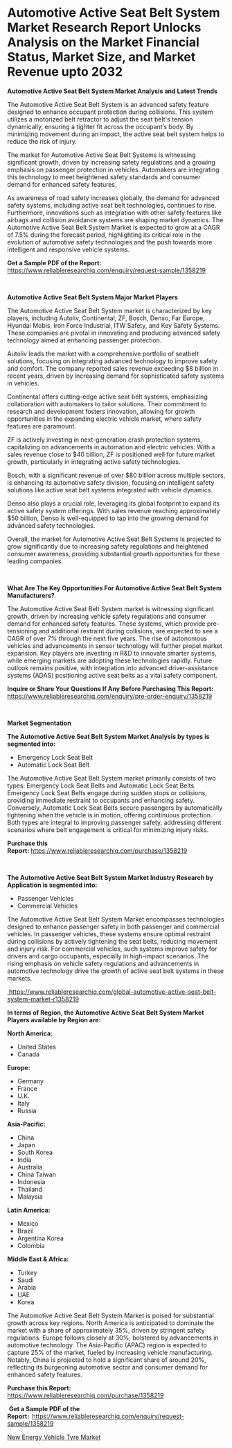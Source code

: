 <p><h1>Automotive Active Seat Belt System Market Research Report Unlocks Analysis on the Market Financial Status, Market Size, and Market Revenue upto 2032</h1></p><p><strong>Automotive Active Seat Belt System Market Analysis and Latest Trends</strong></p>
<p><p>The Automotive Active Seat Belt System is an advanced safety feature designed to enhance occupant protection during collisions. This system utilizes a motorized belt retractor to adjust the seat belt's tension dynamically, ensuring a tighter fit across the occupant’s body. By minimizing movement during an impact, the active seat belt system helps to reduce the risk of injury.</p><p>The market for Automotive Active Seat Belt Systems is witnessing significant growth, driven by increasing safety regulations and a growing emphasis on passenger protection in vehicles. Automakers are integrating this technology to meet heightened safety standards and consumer demand for enhanced safety features. </p><p>As awareness of road safety increases globally, the demand for advanced safety systems, including active seat belt technologies, continues to rise. Furthermore, innovations such as integration with other safety features like airbags and collision avoidance systems are shaping market dynamics. The Automotive Active Seat Belt System Market is expected to grow at a CAGR of 7.5% during the forecast period, highlighting its critical role in the evolution of automotive safety technologies and the push towards more intelligent and responsive vehicle systems.</p></p>
<p><strong>Get a Sample PDF of the Report:&nbsp;</strong> <a href="https://www.reliableresearchiq.com/enquiry/request-sample/1358219?utm_campaign=2758&utm_medium=2&utm_source=Github&utm_content=ia&utm_term=30032025&utm_id=automotive-active-seat-belt-system">https://www.reliableresearchiq.com/enquiry/request-sample/1358219</a></p>
<p>&nbsp;</p>
<p><strong>Automotive Active Seat Belt System Major Market Players</strong></p>
<p><p>The Automotive Active Seat Belt System market is characterized by key players, including Autoliv, Continental, ZF, Bosch, Denso, Far Europe, Hyundai Mobis, Iron Force Industrial, ITW Safety, and Key Safety Systems. These companies are pivotal in innovating and producing advanced safety technology aimed at enhancing passenger protection.</p><p>Autoliv leads the market with a comprehensive portfolio of seatbelt solutions, focusing on integrating advanced technology to improve safety and comfort. The company reported sales revenue exceeding $8 billion in recent years, driven by increasing demand for sophisticated safety systems in vehicles.</p><p>Continental offers cutting-edge active seat belt systems, emphasizing collaboration with automakers to tailor solutions. Their commitment to research and development fosters innovation, allowing for growth opportunities in the expanding electric vehicle market, where safety features are paramount.</p><p>ZF is actively investing in next-generation crash protection systems, capitalizing on advancements in automation and electric vehicles. With a sales revenue close to $40 billion, ZF is positioned well for future market growth, particularly in integrating active safety technologies.</p><p>Bosch, with a significant revenue of over $80 billion across multiple sectors, is enhancing its automotive safety division, focusing on intelligent safety solutions like active seat belt systems integrated with vehicle dynamics.</p><p>Denso also plays a crucial role, leveraging its global footprint to expand its active safety system offerings. With sales revenue reaching approximately $50 billion, Denso is well-equipped to tap into the growing demand for advanced safety technologies.</p><p>Overall, the market for Automotive Active Seat Belt Systems is projected to grow significantly due to increasing safety regulations and heightened consumer awareness, providing substantial growth opportunities for these leading companies.</p></p>
<p>&nbsp;</p>
<p><strong>What Are The Key Opportunities For Automotive Active Seat Belt System Manufacturers?</strong></p>
<p><p>The Automotive Active Seat Belt System market is witnessing significant growth, driven by increasing vehicle safety regulations and consumer demand for enhanced safety features. These systems, which provide pre-tensioning and additional restraint during collisions, are expected to see a CAGR of over 7% through the next five years. The rise of autonomous vehicles and advancements in sensor technology will further propel market expansion. Key players are investing in R&D to innovate smarter systems, while emerging markets are adopting these technologies rapidly. Future outlook remains positive, with integration into advanced driver-assistance systems (ADAS) positioning active seat belts as a vital safety component.</p></p>
<p><strong>Inquire or Share Your Questions If Any Before Purchasing This Report:</strong> <a href="https://www.reliableresearchiq.com/enquiry/pre-order-enquiry/1358219?utm_campaign=2758&utm_medium=2&utm_source=Github&utm_content=ia&utm_term=30032025&utm_id=automotive-active-seat-belt-system">https://www.reliableresearchiq.com/enquiry/pre-order-enquiry/1358219</a></p>
<p>&nbsp;</p>
<p><strong>Market Segmentation</strong></p>
<p><strong>The Automotive Active Seat Belt System Market Analysis by types is segmented into:</strong></p>
<p><ul><li>Emergency Lock Seat Belt</li><li>Automatic Lock Seat Belt</li></ul></p>
<p><p>The Automotive Active Seat Belt System market primarily consists of two types: Emergency Lock Seat Belts and Automatic Lock Seat Belts. Emergency Lock Seat Belts engage during sudden stops or collisions, providing immediate restraint to occupants and enhancing safety. Conversely, Automatic Lock Seat Belts secure passengers by automatically tightening when the vehicle is in motion, offering continuous protection. Both types are integral to improving passenger safety, addressing different scenarios where belt engagement is critical for minimizing injury risks.</p></p>
<p><strong>Purchase this Report:&nbsp;</strong><a href="https://www.reliableresearchiq.com/purchase/1358219?utm_campaign=2758&utm_medium=2&utm_source=Github&utm_content=ia&utm_term=30032025&utm_id=automotive-active-seat-belt-system">https://www.reliableresearchiq.com/purchase/1358219</a></p>
<p>&nbsp;</p>
<p><strong>The Automotive Active Seat Belt System Market Industry Research by Application is segmented into:</strong></p>
<p><ul><li>Passenger Vehicles</li><li>Commercial Vehicles</li></ul></p>
<p><p>The Automotive Active Seat Belt System Market encompasses technologies designed to enhance passenger safety in both passenger and commercial vehicles. In passenger vehicles, these systems ensure optimal restraint during collisions by actively tightening the seat belts, reducing movement and injury risk. For commercial vehicles, such systems improve safety for drivers and cargo occupants, especially in high-impact scenarios. The rising emphasis on vehicle safety regulations and advancements in automotive technology drive the growth of active seat belt systems in these markets.</p></p>
<p><a href="https://www.reliableresearchiq.com/global-automotive-active-seat-belt-system-market-r1358219?utm_campaign=2758&utm_medium=2&utm_source=Github&utm_content=ia&utm_term=30032025&utm_id=automotive-active-seat-belt-system">&nbsp;https://www.reliableresearchiq.com/global-automotive-active-seat-belt-system-market-r1358219</a></p>
<p><strong>In terms of Region, the Automotive Active Seat Belt System Market Players available by Region are:</strong></p>
<p>
    <p> <strong> North America: </strong>
        <ul>
            <li>United States</li>
            <li>Canada</li>
        </ul>
        </p> 
    <p> <strong> Europe: </strong>
        <ul>
            <li>Germany</li>
            <li>France</li>
            <li>U.K.</li>
            <li>Italy</li>
            <li>Russia</li>
        </ul>
        </p> 
    <p> <strong> Asia-Pacific: </strong>
        <ul>
            <li>China</li>
            <li>Japan</li>
            <li>South Korea</li>
            <li>India</li>
            <li>Australia</li>
            <li>China Taiwan</li>
            <li>Indonesia</li>
            <li>Thailand</li>
            <li>Malaysia</li>
        </ul>
        </p> 
    <p> <strong> Latin America: </strong>
        <ul>
            <li>Mexico</li>
            <li>Brazil</li>
            <li>Argentina Korea</li>
            <li>Colombia</li>
        </ul>
        </p> 
    <p> <strong> Middle East & Africa: </strong>
        <ul>
            <li>Turkey</li>
            <li>Saudi</li>
            <li>Arabia</li>
            <li>UAE</li>
            <li>Korea</li>
        </ul>
    </p>
    </p>
<p><p>The Automotive Active Seat Belt System Market is poised for substantial growth across key regions. North America is anticipated to dominate the market with a share of approximately 35%, driven by stringent safety regulations. Europe follows closely at 30%, bolstered by advancements in automotive technology. The Asia-Pacific (APAC) region is expected to capture 25% of the market, fueled by increasing vehicle manufacturing. Notably, China is projected to hold a significant share of around 20%, reflecting its burgeoning automotive sector and consumer demand for enhanced safety features.</p></p>
<p><strong>Purchase this Report: </strong><a href="https://www.reliableresearchiq.com/purchase/1358219?utm_campaign=2758&utm_medium=2&utm_source=Github&utm_content=ia&utm_term=30032025&utm_id=automotive-active-seat-belt-system">https://www.reliableresearchiq.com/purchase/1358219</a></p>
<p>&nbsp;<strong>Get a Sample PDF of the Report:&nbsp;&nbsp;</strong><a href="https://www.reliableresearchiq.com/enquiry/request-sample/1358219?utm_campaign=2758&utm_medium=2&utm_source=Github&utm_content=ia&utm_term=30032025&utm_id=automotive-active-seat-belt-system">https://www.reliableresearchiq.com/enquiry/request-sample/1358219</a></p>
<p><strong></strong></p>
<p><p><a href="https://github.com/iroldilom/Market-Research-Report-List-1/blob/main/new-energy-vehicle-tyre-market.md?utm_campaign=2758&utm_medium=2&utm_source=Github&utm_content=ia&utm_term=30032025&utm_id=automotive-active-seat-belt-system">New Energy Vehicle Tyre Market</a></p></p>